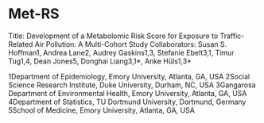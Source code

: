 # Met-RS

Title: Development of a Metabolomic Risk Score for Exposure to Traffic-Related Air Pollution: A Multi-Cohort Study 
Collaborators: Susan S. Hoffman1, Andrea Lane2, Audrey Gaskins1,3, Stefanie Ebelt3,1, Timur Tug1,4, Dean Jones5, Donghai Liang3,1*, Anke Hüls1,3*


1Department of Epidemiology, Emory University, Atlanta, GA, USA
2Social Science Research Institute, Duke University, Durham, NC, USA
3Gangarosa Department of Environmental Health, Emory University, Atlanta, GA, USA
4Department of Statistics, TU Dortmund University, Dortmund, Germany 
5School of Medicine, Emory University, Atlanta, GA, USA

